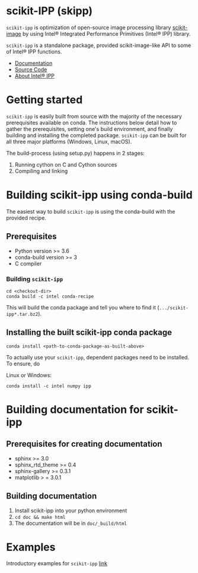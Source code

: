 # scikit-IPP (skipp)
`scikit-ipp` is optimization of open-source image processing library [scikit-image](https://scikit-image.org/) by using Intel® Integrated Performance Primitives (Intel® IPP) library.

`scikit-ipp` is a standalone package, provided scikit-image-like API to some of Intel® IPP functions.

- [Documentation](https://github.intel.com/pages/SAT/scikit-ipp/)
- [Source Code](https://github.intel.com/SAT/scikit-ipp)
- [About Intel® IPP](https://software.intel.com/en-us/intel-ipp)


# Getting started
`scikit-ipp` is easily built from source with the majority of the necessary prerequisites available on conda.  The instructions below detail how to gather the prerequisites, setting one's build environment, and finally building and installing the completed package.  `scikit-ipp` can be built for all three major platforms (Windows, Linux, macOS).

The build-process (using setup.py) happens in 2 stages:
1. Running cython on C and Cython sources
2. Compiling and linking


# Building scikit-ipp using conda-build
The easiest way to build `scikit-ipp` is using the conda-build with the provided recipe.

## Prerequisites
* Python version >= 3.6
* conda-build version >= 3
* C compiler

### Building `scikit-ipp`
````
cd <checkout-dir>
conda build -c intel conda-recipe
````

This will build the conda package and tell you where to find it (```.../scikit-ipp*.tar.bz2```).

## Installing the built scikit-ipp conda package
```
conda install <path-to-conda-package-as-built-above>
```
To actually use your `scikit-ipp`, dependent packages need to be installed. To ensure, do

Linux or Windows:
```
conda install -c intel numpy ipp
```
# Building documentation for scikit-ipp
## Prerequisites for creating documentation
* sphinx >= 3.0
* sphinx_rtd_theme >= 0.4
* sphinx-gallery >= 0.3.1
* matplotlib > = 3.0.1

## Building documentation
1. Install scikit-ipp into your python environment
2. ```cd doc && make html```
3. The documentation will be in ```doc/_build/html```

# Examples
Introductory examples for `scikit-ipp` [link](examples/scikit-ipp_examples.ipynb)
